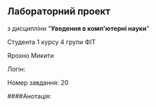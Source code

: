 
## Лабораторний проект

з дисципліни "**Уведення в комп'ютерні науки**"


Студента 1 курсу 4 групи ФІТ

Ярохно Микити

Логін:


Номер завдання: 20

####Анотація:



